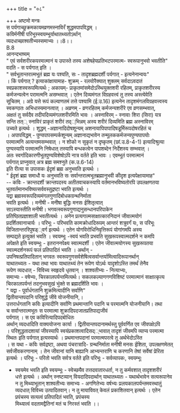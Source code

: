 +++
title = "०८"

+++
अष्टमो मन्त्रः  
स पर्यगाच्छुक्रमकायमव्रणमस्नाविरँ शुद्धमपापविद्धम् ।  
कविर्मनीषी परिभूस्स्वयम्भूर्याथातथ्यतोऽर्थान्  
व्यदधाच्छाश्वतीभ्यस्समाभ्यः ।।8।।  
B.8  
आनन्दभाष्यम्  
" एवं सर्वशरीरकपरमात्मानं य उपास्ते तस्य अशेषहेयप्रतिभटपरमात्म- स्वरूपानुभवो भवतीति"  
वदति - स पर्यगात् इति ।  
" सर्वभूतान्तरात्मभूतं ब्रह्म यः पश्यति, सः - तादृशब्रह्मदर्शी पर्यगात् - इत्यनेनान्वयः"  
। किं पर्यगात् ? इत्याकांक्षायामाह- शुक्रम् - रलयोरैक्यात् शुक्लम् सर्वदाऽवदातं  
स्वप्रकाशस्वरूपमित्यर्थः ; अकायम्- प्राकृतमांसमेदोऽस्थियुक्तशरी रहितम्, प्राकृतशरीरस्य  
कर्मजन्यत्वेन परामत्मनि असम्भवात् । एतेन दिव्यमंगल विग्रहवत्त्वं तु तस्य अस्त्येवेति  
सूचितम् । अग्रे यत्ते रूपं कल्याणतमं तत्ते पश्यामि (ई.उ.16) इत्यनेन तादृशमंगलविग्रहवत्त्वस्य  
स्वकण्ठतः अभिधास्यमानत्वात् । अव्रणम् - व्रणरहितम् कर्मजन्यशरीरे एव व्रणसम्भवात्,  
अक्षतं तु सर्वदैव तदीयदिव्यमंगलशरीरमिति भावः । अस्नाविरम् - स्नावाः शिरा (सिरा) यत्र  
सन्ति तत्् स्नाविरं प्राकृतं शरीरं तद््भिन्नम् अस्य शरीरं दिव्यमिति ब्रह्म अस्नाविरम्  
उच्यते इत्यर्थः । शुद्धम् -अज्ञानादिदोषशून्यम् अशनायापिपापादिषडूर्मिरूपदोषरहितं च  
। अपापविद्धम् - पुण्यपापसम्पर्कशून्यम् अज्ञानाद्यभावेन तन्मूलककर्मजन्यपुण्यपापयोः  
परमात्मनि अत्यन्तमसम्भवात् । न शोको न सुकृतं न दृष्कृतम् (छां.उ.8-4-1) इत्यादिश्रुत्या  
पुण्यस्यापि परमात्मनि निषेधात् तस्यापि बन्धकत्वेन पापशब्देन निर्देशस्य सम्भवात् ।  
अतः स्वर्गादिकारणीभूतपुण्यविशेषोऽपि नात्र वर्तते इति भावः । एवम्भूतं परमात्मानं  
पर्यगात् प्राप्नुयात् अत्र ब्रह्म समश्नुते (क.उ.6-14)  
इति रीत्या स उपासकः ईदृशं ब्रह्म अनुभवति इत्यर्थः ।  
" ईदृशं ब्रह्म समाधौ यः अनुभवति सः सर्वान्तरात्मभूतब्रह्मानुभवी कीदृश इत्यपेक्षायामाह"  
-- कविः - क्रान्तदर्शी क्रान्तपदस्य अतीतवाचकस्यापि वर्तमानभविष्यतोरपि उपलक्षणतया  
भूतवर्तमानभविष्यत्सर्ववस्तुद्रष्टा भवति इत्यर्थः ।  
यद्वा ब्रह्मस्वरूपदिव्यमंगलगुणादिबोधकग्रन्थनिर्माता  
भवति इत्यर्थः । मनीषी - मनीषा बुद्धिः मनसः ईशितृत्वात्  
साऽस्यास्तीति मनीषी। भगवत्स्वरूपगुणाद्यनुसन्धानपरिपाकेन  
प्रतिष्ठितप्रज्ञाशाली भवतीत्यर्थः । अनेन प्रत्यगात्मसाक्षात्कारनिदानं जीवात्मयोगं  
प्रदर्शितवानाचार्यः । परिभूः - परिभवति कामक्रोधादिरूपम् आन्तरं शत्रुवर्गं यः, स परिभूः  
विजितान्तररिपुषड््वर्ग इत्यर्थः । एतेन योगविरोधिनिवृत्तिरूपं योगांगमपि अस्य  
सम्पद्यते इत्युक्तं भवति । स्वयम्भूः -स्वयं भवति प्रभवति सुखरूपस्वात्मदर्शने न कमपि  
अपेक्षते इति स्वयम्भूः - इतराननपेक्ष्य स्वात्मदर्शी । एतेन जीवात्मयोगस्य सुखरूपतया  
स्वात्मदर्शनरूपं फलं प्रतिपादितं भवति । अर्थान् -  
उपनिषत्प्रतिपादितान् भगवतः स्वरूपगुणसर्वशेषित्वसर्वान्तर्यामित्वादिरूपानर्थान्  
याथातथ्यतः - यथा तथा भावः याथातथ्यं तेन रूपेण योऽर्थः यादृशोऽस्ति तमर्थं तेनैव  
रूपेण व्यदधात् - विविच्य स्वहृदये धृतवान् । शाश्वतीभ्यः - नित्याभ्यः,  
समाभ्यः - वषेभ्यः, चिरकालपर्यन्तमित्यर्थः। सकलकल्याणगणविशिष्टं परमात्मानं साक्षात्कृत्य  
चिरकालपर्यन्तं तदनुभवसुखं भुंक्ते स ब्रह्मदर्शिति भावः ।  
" यद्वा - पूर्वार्धगतानि शुक्रमित्यादीनि सर्वाणि"  
द्वितीयान्तपदानि परिशुद्धे जीवे योजनीयानि,।  
उत्तरार्धगतानि कविः इत्यादीनि सर्वाणि प्रथमान्तानि पदानि च परमात्मनि योजनीयानि। तथा  
च सर्वान्तरात्मभूतः स परमात्मा शुक्रादिपदजातप्रतिपाद्यजीवं  
पर्यगात् । स एव कविरित्यादिपदबोधितः  
अर्थान् व्यदधादिति वाक्ययोजना कार्या । द्वितीयान्तपदानामर्थस्तु पूर्ववर्णित एव जीवपक्षेऽपि  
। परिशुद्धतादशायां जीवस्यापि स्वयंप्रकाशत्वादिसद््भावात् तादृशं जीवमपि व्याप्य परमात्मा  
स्थितः इति पर्यगात् इत्यस्यार्थः । प्रथमान्तपदानां परमात्मपरत्वे तु अर्थभेदोऽस्ति  
। स यथा - कविः सर्वद्रष्टा, अथवा पंचरात्रादि- ग्रन्थनिर्माता मनीषी मनसः ईशिता, उपलक्षणमेतत्  
सर्वजीवकरणानाम् । तेन जीवानां यानि बाह्यानि आभ्यन्तराणि च करणानि तेषां सर्वेषां प्रेरिता  
इत्यर्थः । परिभूः - परितो भवति सर्वत्र वर्तते इति परिभूः - सर्वव्यापकः, स्वयम्भूः  
- स्वयमेव भवति इति स्वयम्भूः - स्वेच्छयैव तत्तदवातारधर्ता, न तु कर्मवशात् तादृशशरीरं  
धत्ते इत्यर्थः । अर्थान् स्नष्टव्यान् वियदादिपदार्थान् याथातथ्यतः - यथार्थभावेन सत्यरूपानेव  
न तु मिथ्याभूतान् शाश्वतीभ्यः समाभ्यः - अगणितेभ्यः वर्षभ्यः प्रलयकालपर्यन्तमवस्थातुं  
व्यदधात् विविच्य उत्पादितवान्। न तु मायाविवत् केवलं प्रकाशितवान् इत्यर्थः । एतेन  
प्रपंचस्य सत्यत्वं प्रतिपादितं भवति, प्रपंचस्य  
मिथ्यात्वं वदतामद्वैतिनां मतं च निरस्तं भवति ।।